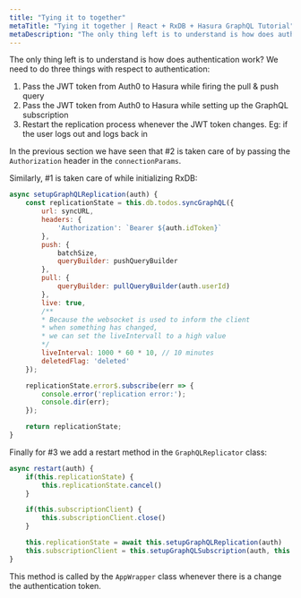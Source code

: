 ```yaml
---
title: "Tying it to together"
metaTitle: "Tying it together | React + RxDB + Hasura GraphQL Tutorial"
metaDescription: "The only thing left is to understand is how does authentication work? We need to do three things with respect to authentication which revolves around JWT token"
---
```


The only thing left is to understand is how does authentication work? We need to do three things with respect to authentication:

1. Pass the JWT token from Auth0 to Hasura while firing the pull & push query
2. Pass the JWT token from Auth0 to Hasura while setting up the GraphQL subscription
3. Restart the replication process whenever the JWT token changes. Eg: if the user logs out and logs back in

In the previous section we have seen that #2 is taken care of by passing the `Authorization` header in the `connectionParams`.

Similarly, #1 is taken care of while initializing RxDB:

```js
async setupGraphQLReplication(auth) {
    const replicationState = this.db.todos.syncGraphQL({
        url: syncURL,
        headers: {
            'Authorization': `Bearer ${auth.idToken}`
        },
        push: {
            batchSize,
            queryBuilder: pushQueryBuilder
        },
        pull: {
            queryBuilder: pullQueryBuilder(auth.userId)
        },
        live: true,
        /**
        * Because the websocket is used to inform the client
        * when something has changed,
        * we can set the liveIntervall to a high value
        */
        liveInterval: 1000 * 60 * 10, // 10 minutes
        deletedFlag: 'deleted'
    });

    replicationState.error$.subscribe(err => {
        console.error('replication error:');
        console.dir(err);
    });

    return replicationState;
}
```

Finally for #3 we add a restart method in the `GraphQLReplicator` class:

```js
async restart(auth) {
    if(this.replicationState) {
        this.replicationState.cancel()
    }

    if(this.subscriptionClient) {
        this.subscriptionClient.close()
    }

    this.replicationState = await this.setupGraphQLReplication(auth)
    this.subscriptionClient = this.setupGraphQLSubscription(auth, this.replicationState)
}
```

This method is called by the `AppWrapper` class whenever there is a change the authentication token.